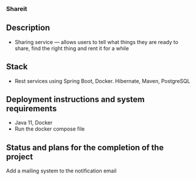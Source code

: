 ### Shareit

## Description
* Sharing service — allows users to tell what things they are ready to share, find the right thing and rent it for a while

## Stack
* Rest services using Spring Boot, Docker. Hibernate, Maven, PostgreSQL

## Deployment instructions and system requirements
* Java 11, Docker
* Run the docker compose file

## Status and plans for the completion of the project
Add a mailing system to the notification email
